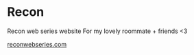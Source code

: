 # Recon
Recon web series website
For my lovely roommate + friends <3

[reconwebseries.com](http://reconwebseries.com)
